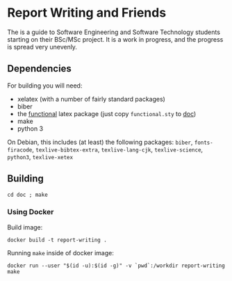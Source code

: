 # Report Writing and Friends

The is a guide to Software Engineering and Software Technology students starting on their BSc/MSc project. It is a work in progress, and the progress is spread very unevenly.

## Dependencies

For building you will need:
- xelatex (with a number of fairly standard packages)
- biber
- the [functional](https://ctan.org/pkg/functional) latex package (just copy `functional.sty` to [doc](doc))
- make
- python 3

On Debian, this includes (at least) the following packages: `biber`, `fonts-firacode`, `texlive-bibtex-extra`, `texlive-lang-cjk`, `texlive-science`, `python3`, `texlive-xetex`

## Building

```shell
cd doc ; make
```

### Using Docker

Build image:

```shell
docker build -t report-writing .
```

Running `make` inside of docker image:

```shell
docker run --user "$(id -u):$(id -g)" -v `pwd`:/workdir report-writing make
```

